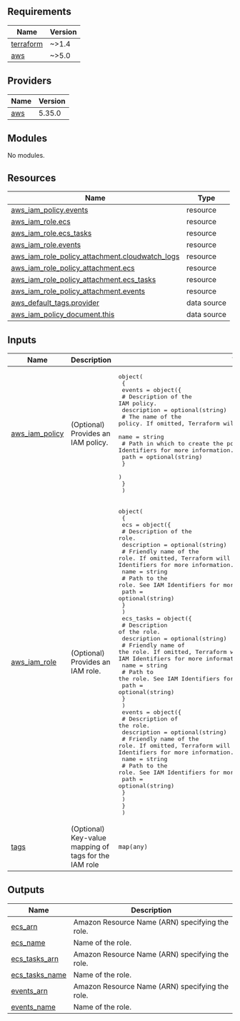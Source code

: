 <!-- BEGIN_TF_DOCS -->
## Requirements

| Name | Version |
|------|---------|
| <a name="requirement_terraform"></a> [terraform](#requirement\_terraform) | ~>1.4 |
| <a name="requirement_aws"></a> [aws](#requirement\_aws) | ~>5.0 |

## Providers

| Name | Version |
|------|---------|
| <a name="provider_aws"></a> [aws](#provider\_aws) | 5.35.0 |

## Modules

No modules.

## Resources

| Name | Type |
|------|------|
| [aws_iam_policy.events](https://registry.terraform.io/providers/hashicorp/aws/latest/docs/resources/iam_policy) | resource |
| [aws_iam_role.ecs](https://registry.terraform.io/providers/hashicorp/aws/latest/docs/resources/iam_role) | resource |
| [aws_iam_role.ecs_tasks](https://registry.terraform.io/providers/hashicorp/aws/latest/docs/resources/iam_role) | resource |
| [aws_iam_role.events](https://registry.terraform.io/providers/hashicorp/aws/latest/docs/resources/iam_role) | resource |
| [aws_iam_role_policy_attachment.cloudwatch_logs](https://registry.terraform.io/providers/hashicorp/aws/latest/docs/resources/iam_role_policy_attachment) | resource |
| [aws_iam_role_policy_attachment.ecs](https://registry.terraform.io/providers/hashicorp/aws/latest/docs/resources/iam_role_policy_attachment) | resource |
| [aws_iam_role_policy_attachment.ecs_tasks](https://registry.terraform.io/providers/hashicorp/aws/latest/docs/resources/iam_role_policy_attachment) | resource |
| [aws_iam_role_policy_attachment.events](https://registry.terraform.io/providers/hashicorp/aws/latest/docs/resources/iam_role_policy_attachment) | resource |
| [aws_default_tags.provider](https://registry.terraform.io/providers/hashicorp/aws/latest/docs/data-sources/default_tags) | data source |
| [aws_iam_policy_document.this](https://registry.terraform.io/providers/hashicorp/aws/latest/docs/data-sources/iam_policy_document) | data source |

## Inputs

| Name | Description | Type | Default | Required |
|------|-------------|------|---------|:--------:|
| <a name="input_aws_iam_policy"></a> [aws\_iam\_policy](#input\_aws\_iam\_policy) | (Optional) Provides an IAM policy. | <pre>object(<br>    {<br>      events = object({<br>        # Description of the IAM policy.<br>        description = optional(string)<br>        # The name of the policy. If omitted, Terraform will assign a random, unique name.<br>        name = string<br>        # Path in which to create the policy. See IAM Identifiers for more information.<br>        path = optional(string)<br>        }<br>      )<br>    }<br>  )</pre> | <pre>{<br>  "events": {<br>    "description": "Policy for ECS.",<br>    "name": "ecs-policy",<br>    "path": "/"<br>  }<br>}</pre> | no |
| <a name="input_aws_iam_role"></a> [aws\_iam\_role](#input\_aws\_iam\_role) | (Optional) Provides an IAM role. | <pre>object(<br>    {<br>      ecs = object({<br>        # Description of the role.<br>        description = optional(string)<br>        # Friendly name of the role. If omitted, Terraform will assign a random, unique name. See IAM Identifiers for more information.<br>        name = string<br>        # Path to the role. See IAM Identifiers for more information.<br>        path = optional(string)<br>        }<br>      )<br>      ecs_tasks = object({<br>        # Description of the role.<br>        description = optional(string)<br>        # Friendly name of the role. If omitted, Terraform will assign a random, unique name. See IAM Identifiers for more information.<br>        name = string<br>        # Path to the role. See IAM Identifiers for more information.<br>        path = optional(string)<br>        }<br>      )<br>      events = object({<br>        # Description of the role.<br>        description = optional(string)<br>        # Friendly name of the role. If omitted, Terraform will assign a random, unique name. See IAM Identifiers for more information.<br>        name = string<br>        # Path to the role. See IAM Identifiers for more information.<br>        path = optional(string)<br>        }<br>      )<br>    }<br>  )</pre> | <pre>{<br>  "ecs": {<br>    "description": "Role for ECS.",<br>    "name": "ecs-role",<br>    "path": "/"<br>  },<br>  "ecs_tasks": {<br>    "description": "Role for ECS Task.",<br>    "name": "ecs-tasks-role",<br>    "path": "/"<br>  },<br>  "events": {<br>    "description": "Role for Events.",<br>    "name": "events-role",<br>    "path": "/"<br>  }<br>}</pre> | no |
| <a name="input_tags"></a> [tags](#input\_tags) | (Optional) Key-value mapping of tags for the IAM role | `map(any)` | `null` | no |

## Outputs

| Name | Description |
|------|-------------|
| <a name="output_ecs_arn"></a> [ecs\_arn](#output\_ecs\_arn) | Amazon Resource Name (ARN) specifying the role. |
| <a name="output_ecs_name"></a> [ecs\_name](#output\_ecs\_name) | Name of the role. |
| <a name="output_ecs_tasks_arn"></a> [ecs\_tasks\_arn](#output\_ecs\_tasks\_arn) | Amazon Resource Name (ARN) specifying the role. |
| <a name="output_ecs_tasks_name"></a> [ecs\_tasks\_name](#output\_ecs\_tasks\_name) | Name of the role. |
| <a name="output_events_arn"></a> [events\_arn](#output\_events\_arn) | Amazon Resource Name (ARN) specifying the role. |
| <a name="output_events_name"></a> [events\_name](#output\_events\_name) | Name of the role. |
<!-- END_TF_DOCS -->

